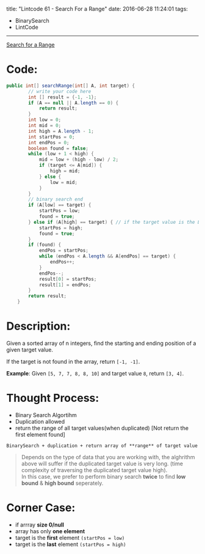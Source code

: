 title: "Lintcode 61 - Search For a Range"
date: 2016-06-28 11:24:01
tags:
- BinarySearch
- LintCode
---

[Search for a Range](http://www.lintcode.com/en/problem/search-for-a-range/)  

# Code: 

```java
public int[] searchRange(int[] A, int target) {
        // write your code here
        int [] result = {-1, -1};
        if (A == null || A.length == 0) {
            return result;
        }
        int low = 0; 
        int mid = 0;
        int high = A.length - 1;
        int startPos = 0;
        int endPos = 0;
        boolean found = false;
        while (low + 1 < high) {
            mid = low + (high - low) / 2;
            if (target <= A[mid]) {
                high = mid;
            } else {
                low = mid;
            }
        }
        // binary search end
        if (A[low] == target) {
            startPos = low;
            found = true;
        } else if (A[high] == target) { // if the target value is the LAST element, using low as startPos will not work, in this case, set startPos as the index of LAST element. 
            startPos = high;
            found = true;
        } 
        if (found) {
            endPos = startPos;
            while (endPos < A.length && A[endPos] == target) {
                endPos++;
            }
            endPos--;
            result[0] = startPos;
            result[1] = endPos;
        }
        return result;
    }

```

<!--more-->

# Description: 

Given a sorted array of n integers, find the starting and ending position of a given target value.  

If the target is not found in the array, return `[-1, -1]`.  

**Example**: 
Given `[5, 7, 7, 8, 8, 10]` and target value `8`,
return `[3, 4]`.



# Thought Process: 
- Binary Search Algortihm  
- Duplication allowed  
- return the range of all target values(when duplicated) [Not return the first element found]    

`BinarySearch + duplication + return array of **range** of target value`  


> Depends on the type of data that you are working with, the alghrithm above will suffer if the duplicated target value is very long. (time complexity of traversing the duplicated target value high).   
> In this case, we prefer to perform binary search **twice** to find **low bound** & **high bound** seperately.  


# Corner Case:
- if arrray **size 0/null**  
- array has only **one element**  
- target is the **first** element `(startPos = low)`  
- target is the **last** element `(startPos = high)`  

